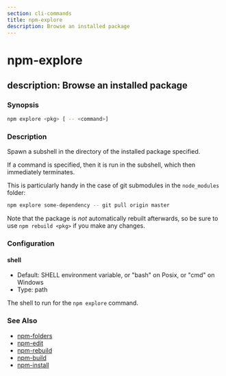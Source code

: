```yaml
---
section: cli-commands 
title: npm-explore
description: Browse an installed package
---
```


# npm-explore

## description: Browse an installed package

### Synopsis

```bash
npm explore <pkg> [ -- <command>]
```

### Description

Spawn a subshell in the directory of the installed package specified.

If a command is specified, then it is run in the subshell, which then
immediately terminates.

This is particularly handy in the case of git submodules in the
`node_modules` folder:

```bash
npm explore some-dependency -- git pull origin master
```

Note that the package is *not* automatically rebuilt afterwards, so be
sure to use `npm rebuild <pkg>` if you make any changes.

### Configuration

#### shell

* Default: SHELL environment variable, or "bash" on Posix, or "cmd" on
  Windows
* Type: path

The shell to run for the `npm explore` command.

### See Also

* [npm-folders](/configuring-npm/folders)
* [npm-edit](/cli-commands/npm-edit)
* [npm-rebuild](/cli-commands/npm-rebuild)
* [npm-build](/cli-commands/npm-build)
* [npm-install](/cli-commands/npm-install)
